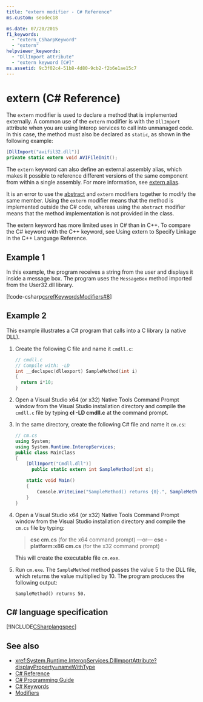 ```yaml
---
title: "extern modifier - C# Reference"
ms.custom: seodec18

ms.date: 07/20/2015
f1_keywords:
  - "extern_CSharpKeyword"
  - "extern"
helpviewer_keywords:
  - "DllImport attribute"
  - "extern keyword [C#]"
ms.assetid: 9c3f02c4-51b8-4d80-9cb2-f2b6e1ae15c7
---
```

# extern (C# Reference)

The `extern` modifier is used to declare a method that is implemented externally. A common use of the `extern` modifier is with the `DllImport` attribute when you are using Interop services to call into unmanaged code. In this case, the method must also be declared as `static`, as shown in the following example:

```csharp
[DllImport("avifil32.dll")]
private static extern void AVIFileInit();
```

The `extern` keyword can also define an external assembly alias, which makes it possible to reference different versions of the same component from within a single assembly. For more information, see [extern alias](extern-alias.md).

It is an error to use the [abstract](abstract.md) and `extern` modifiers together to modify the same member. Using the `extern` modifier means that the method is implemented outside the C# code, whereas using the `abstract` modifier means that the method implementation is not provided in the class.

The extern keyword has more limited uses in C# than in C++. To compare the C# keyword with the C++ keyword, see Using extern to Specify Linkage in the C++ Language Reference.

## Example 1

In this example, the program receives a string from the user and displays it inside a message box. The program uses the `MessageBox` method imported from the User32.dll library.

[!code-csharp[csrefKeywordsModifiers#8](~/samples/snippets/csharp/VS_Snippets_VBCSharp/csrefKeywordsModifiers/CS/csrefKeywordsModifiers.cs#8)]

## Example 2

This example illustrates a C# program that calls into a C library (a native DLL).

1. Create the following C file and name it `cmdll.c`:

    ```c
    // cmdll.c
    // Compile with: -LD
    int __declspec(dllexport) SampleMethod(int i)
    {
      return i*10;
    }
    ```

2. Open a Visual Studio x64 (or x32) Native Tools Command Prompt window from the Visual Studio installation directory and compile the `cmdll.c` file by typing **cl -LD cmdll.c** at the command prompt.

3. In the same directory, create the following C# file and name it `cm.cs`:

    ```csharp
    // cm.cs
    using System;
    using System.Runtime.InteropServices;
    public class MainClass
    {
        [DllImport("Cmdll.dll")]
          public static extern int SampleMethod(int x);

        static void Main()
        {
            Console.WriteLine("SampleMethod() returns {0}.", SampleMethod(5));
        }
    }
    ```

4. Open a Visual Studio x64 (or x32) Native Tools Command Prompt window from the Visual Studio installation directory and compile the `cm.cs` file by typing:

    > **csc cm.cs** (for the x64 command prompt)
    > —or—
    > **csc -platform:x86 cm.cs** (for the x32 command prompt)

    This will create the executable file `cm.exe`.

5. Run `cm.exe`. The `SampleMethod` method passes the value 5 to the DLL file, which returns the value multiplied by 10.  The program produces the following output:

    ```output
    SampleMethod() returns 50.
    ```

## C# language specification

[!INCLUDE[CSharplangspec](~/includes/csharplangspec-md.md)]

## See also

- <xref:System.Runtime.InteropServices.DllImportAttribute?displayProperty=nameWithType>
- [C# Reference](../index.md)
- [C# Programming Guide](../../programming-guide/index.md)
- [C# Keywords](index.md)
- [Modifiers](modifiers.md)
